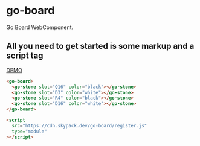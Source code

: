 # go-board

Go Board WebComponent.

## All you need to get started is some markup and a script tag

[DEMO](https://stackblitz.com/edit/go-board-demo?file=index.html)

```HTML
<go-board>
  <go-stone slot="Q16" color="black"></go-stone>
  <go-stone slot="D3" color="white"></go-stone>
  <go-stone slot="R4" color="black"></go-stone>
  <go-stone slot="D16" color="white"></go-stone>
</go-board>

<script
  src="https://cdn.skypack.dev/go-board/register.js"
  type="module"
></script>
```
